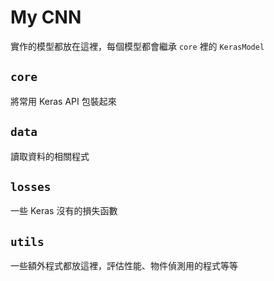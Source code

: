 # My CNN

實作的模型都放在這裡，每個模型都會繼承 `core` 裡的 `KerasModel`

## `core`

將常用 Keras API 包裝起來

## `data`

讀取資料的相關程式

## `losses`

一些 Keras 沒有的損失函數

## `utils`

一些額外程式都放這裡，評估性能、物件偵測用的程式等等
